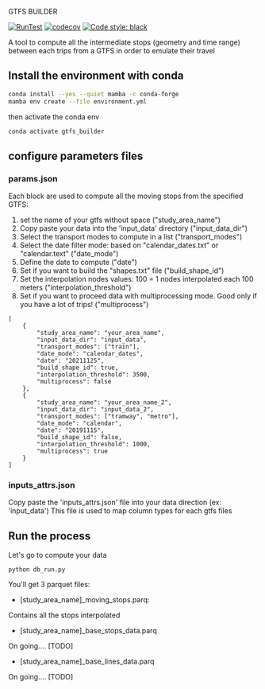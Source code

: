 GTFS BUILDER

[![RunTest](https://github.com/amauryval/gtfs_builder/actions/workflows/main.yml/badge.svg?branch=master)](https://github.com/amauryval/gtfs_builder/actions/workflows/main.yml)
[![codecov](https://codecov.io/gh/amauryval/gtfs_builder/branch/master/graph/badge.svg)](https://codecov.io/gh/amauryval/gtfs_builder)
[![Code style: black](https://img.shields.io/badge/code%20style-black-000000.svg)](https://github.com/ambv/black)


A tool to compute all the intermediate stops (geometry and time range) between each trips from a GTFS in order to emulate their travel 


## Install the environment with conda

```bash
conda install --yes --quiet mamba -c conda-forge
mamba env create --file environment.yml
```


then activate the conda env

```bash
conda activate gtfs_builder
```

## configure parameters files

### params.json

Each block are used to compute all the moving stops from the specified GTFS:

1. set the name of your gtfs without space ("study_area_name")
2. Copy paste your data into the 'input_data' directory ("input_data_dir")
3. Select the transport modes to compute in a list ("transport_modes")
4. Select the date filter mode: based on "calendar_dates.txt" or "calendar.text" ("date_mode")
5. Define the date to compute ("date")
6. Set if you want to build the "shapes.txt" file ("build_shape_id")
7. Set the interpolation nodes values: 100 = 1 nodes interpolated each 100 meters ("interpolation_threshold")
8. Set if you want to proceed data with multiprocessing mode. Good only if you have a lot of trips! ("multiprocess")
```
[
    {
        "study_area_name": "your_area_name",
        "input_data_dir": "input_data",
        "transport_modes": ["train"],
        "date_mode": "calendar_dates",
        "date": "20211125",
        "build_shape_id": true,
        "interpolation_threshold": 3500,
        "multiprocess": false
    },
    {
        "study_area_name": "your_area_name_2",
        "input_data_dir": "input_data_2",
        "transport_modes": ["tramway", "metro"],
        "date_mode": "calendar",
        "date": "20191115",
        "build_shape_id": false,
        "interpolation_threshold": 1000,
        "multiprocess": true
    }
]
```

### inputs_attrs.json

Copy paste the 'inputs_attrs.json' file into your data direction (ex: 'input_data')
This file is used to map column types for each gtfs files


## Run the process

Let's go to compute your data

```
python db_run.py
```

You'll get 3 parquet files:

* [study_area_name]_moving_stops.parq:

Contains all the stops interpolated

* [study_area_name]_base_stops_data.parq

On going.... [TODO]

* [study_area_name]_base_lines_data.parq

On going.... [TODO]
